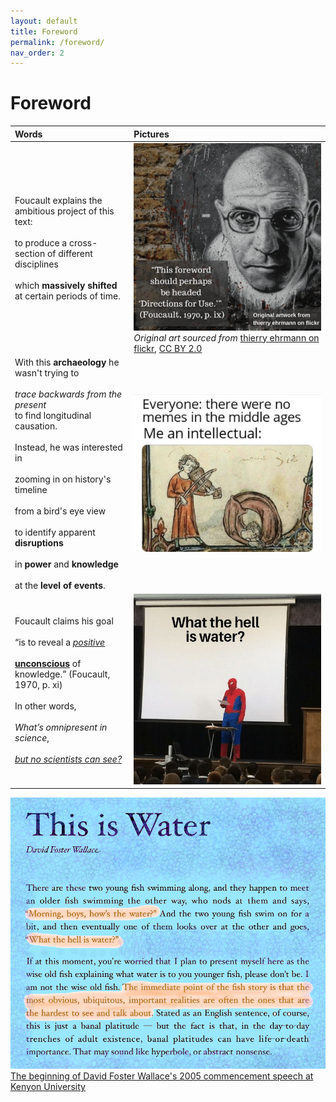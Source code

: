 ```yaml
---
layout: default
title: Foreword
permalink: /foreword/
nav_order: 2
---
```


# Foreword

| Words | Pictures |
|:---------------------------------|:------------------------------------------------------|
| Foucault explains the ambitious project of this text: <br> <br> to produce a cross-section of different disciplines <br> <br> which **massively shifted** at certain periods of time. | ![Foucault foreword](../memes/foucault_foreword.png) <br> *Original art sourced from* [thierry ehrmann on flickr](https://www.flickr.com/photos/home_of_chaos/2550922632), [CC BY 2.0](https://creativecommons.org/licenses/by/2.0/) |
| With this **archaeology** he wasn't trying to <br> <br> *trace backwards from the present* <br> to find longitudinal causation. <br> <br> Instead, he was interested in <br> <br> zooming in on history's timeline <br> <br> from a bird's eye view <br> <br> to identify apparent **disruptions** <br> <br> in **power** and **knowledge** <br> <br> at the **level of events**. | ![middle ages meme](../memes/middleages.jpg) |
| Foucault claims his goal <br> <br> “is to reveal a [*positive*](https://en.wikipedia.org/wiki/Symptom#Positive_and_negative) <br> <br> [**unconscious**](https://www.lacanonline.com/2017/04/whats-so-unconscious-about-the-unconscious/) of knowledge.” (Foucault, 1970, p. xi) <br> <br> In other words, <br> <br> *What’s omnipresent in science*, <br> <br> [*but no scientists can see?*](https://fs.blog/2012/04/david-foster-wallace-this-is-water) | ![spiderman what is water](../memes/whatiswaterspiderman.jpg) |

![what the hell is water?](../memes/thisiswater.png)
[The beginning of David Foster Wallace's 2005 commencement speech at Kenyon University](https://fs.blog/2012/04/david-foster-wallace-this-is-water/)